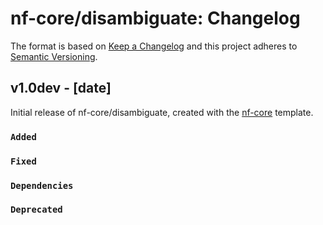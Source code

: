 # nf-core/disambiguate: Changelog

The format is based on [Keep a Changelog](http://keepachangelog.com/en/1.0.0/)
and this project adheres to [Semantic Versioning](http://semver.org/spec/v2.0.0.html).

## v1.0dev - [date]

Initial release of nf-core/disambiguate, created with the [nf-core](http://nf-co.re/) template.

### `Added`

### `Fixed`

### `Dependencies`

### `Deprecated`

